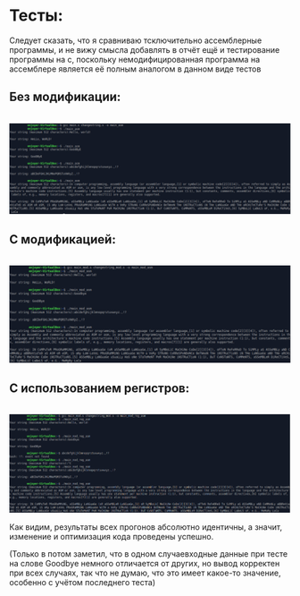 # Тесты:

Следует сказать, что я сравниваю тсключительно ассемблерные программы, и не вижу смысла добавлять в отчёт ещё и тестирование программы на c, поскольку немодифицированная программа на ассемблере является её полным аналогом в данном виде тестов

## Без модификации:
<br> ![](228Orig_test.png)
## С модификацией:
<br> ![](228Mod_test.png)
## С использованием регистров:
<br> ![](228Reg_test.png)

Как видим, результаты всех прогонов абсолютно идентичны, а значит, изменение и оптимизация кода проведены успешно.

(Только в потом заметил, что в одном случаевходные данные при тесте на слове Goodbye немного отличается от других, но вывод корректен при всех случаях, так что не думаю, что это имеет какое-то значение, особенно с учётом последнего теста)
